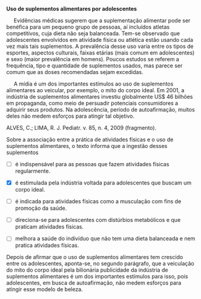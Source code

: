 

**Uso de suplementos alimentares por adolescentes**

     Evidências médicas sugerem que a suplementação alimentar pode ser benéfica para um pequeno grupo de pessoas, aí incluídos atletas competitivos, cuja dieta não seja balanceada. Tem-se observado que adolescentes envolvidos em atividade física ou atlética estão usando cada vez mais tais suplementos. A prevalência desse uso varia entre os tipos de esportes, aspectos culturais, faixas etárias (mais comum em adolescentes) e sexo (maior prevalência em homens). Poucos estudos se referem a frequência, tipo e quantidade de suplementos usados, mas parece ser comum que as doses recomendadas sejam excedidas.

     A mídia é um dos importantes estímulos ao uso de suplementos alimentares ao veicular, por exemplo, o mito do corpo ideal. Em 2001, a indústria de suplementos alimentares investiu globalmente US$ 46 bilhões em propaganda, como meio de persuadir potenciais consumidores a adquirir seus produtos. Na adolescência, período de autoafirmação, muitos deles não medem esforços para atingir tal objetivo.

ALVES, C.; LIMA, R. J. Pediatr. v. 85, n. 4, 2009 (fragmento).

Sobre a associação entre a prática de atividades físicas e o uso de suplementos alimentares, o texto informa que a ingestão desses suplementos



- [ ] é indispensável para as pessoas que fazem atividades físicas regularmente.
- [x] é estimulada pela indústria voltada para adolescentes que buscam um corpo ideal.
- [ ] é indicada para atividades físicas como a musculação com fins de promoção da saúde.
- [ ] direciona-se para adolescentes com distúrbios metabólicos e que praticam atividades físicas.
- [ ] melhora a saúde do indivíduo que não tem uma dieta balanceada e nem pratica atividades físicas.


Depois de afirmar que o uso de suplementos alimentares tem crescido entre os adolescentes, aponta-se, no segundo parágrafo, que a veiculação do mito do corpo ideal pela bilionária publicidade da indústria de suplementos alimentares é um dos importantes estímulos para isso, pois adolescentes, em busca de autoafirmação, não medem esforços para atingir esse modelo de beleza.

        